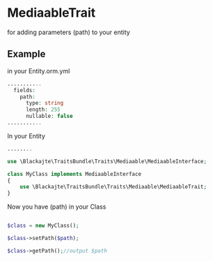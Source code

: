 MediaableTrait
==============

for adding parameters (path) to your entity

Example
-------
in your Entity.orm.yml
```php
...........  
  fields:
    path:
      type: string
      length: 255
      nullable: false
...........
```


In your Entity
```php
........

use \Blackajte\TraitsBundle\Traits\Mediaable\MediaableInterface;

class MyClass implements MediaableInterface
{
	use \Blackajte\TraitsBundle\Traits\Mediaable\MediaableTrait;
}

```

Now you have (path) in your Class
```php

$class = new MyClass();

$class->setPath($path);

$class->getPath();//output $path


```